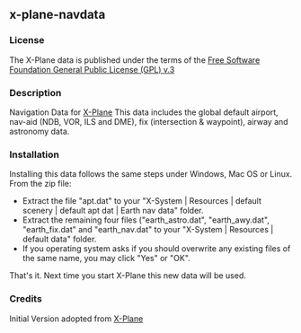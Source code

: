 ## x-plane-navdata

### License
The X-Plane data is published under the terms of the [Free Software Foundation General Public License (GPL) v.3](http://www.gnu.org/licenses/gpl-3.0.html)

### Description
Navigation Data for [X-Plane](http://x-plane.com)
This data includes the global default airport, nav-aid (NDB, VOR, ILS and DME), fix (intersection & waypoint), airway and astronomy data.

### Installation
Installing this data follows the same steps under Windows, Mac OS or Linux.  From the zip file:

- Extract the file "apt.dat" to your "X-System | Resources | default scenery | default apt dat | Earth nav data" folder.
- Extract the remaining four files ("earth_astro.dat", "earth_awy.dat", "earth_fix.dat" and "earth_nav.dat" to your "X-System | Resources | default data" folder.
- If you operating system asks if you should overwrite any existing files of the same name, you may click "Yes" or "OK".

That's it.  Next time you start X-Plane this new data will be used.

### Credits
Initial Version adopted from [X-Plane](http://x-plane.com)

